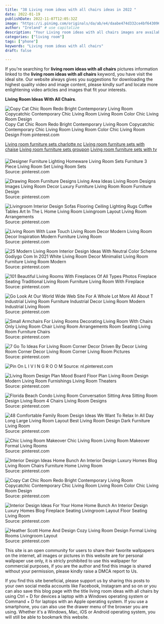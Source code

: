 ```yaml
---
title: "38 Living room ideas with all chairs ideas in 2022 "
date: 2022-01-19
publishDate: 2022-11-07T12:05:32Z
image: "https://i.pinimg.com/originals/da/ab/e4/daabe474d332ce4bf6430965b7d52230.jpg"
author: "Ireland" # use capitalize
description: "Your Living room ideas with all chairs images are available. Living room ideas with all chairs are a topic that is being searched for and liked by netizens now. You can Get the Living room ideas with all chairs files here. Get all royalty-free photos."
categories: ["living room"]
tags: ["phone"]
keywords: "Living room ideas with all chairs"
draft: false

---
```


If you're searching for **living room ideas with all chairs** pictures information linked to the **living room ideas with all chairs** keyword, you have visit the ideal  site.  Our website always  gives you  suggestions  for downloading  the highest  quality video and image  content, please kindly surf and locate more enlightening video articles and images  that fit your interests.

**Living Room Ideas With All Chairs**. 

![Copy Cat Chic Room Redo Bright Contemporary Living Room Copycatchic Contemporary Chic Living Room Living Room Color Chic Living Room Design](https://i.pinimg.com/736x/e6/42/7c/e6427c680466f1e99bf1858b0f480c69--white-living-rooms-contemporary-living-rooms.jpg "Copy Cat Chic Room Redo Bright Contemporary Living Room Copycatchic Contemporary Chic Living Room Living Room Color Chic Living Room Design")
Copy Cat Chic Room Redo Bright Contemporary Living Room Copycatchic Contemporary Chic Living Room Living Room Color Chic Living Room Design From pinterest.com

[Living room furniture sets charlotte nc](/living-room-furniture-sets-charlotte-nc/)
[Living room furniture sets with chaise](/living-room-furniture-sets-with-chaise/)
[Living room furniture sets groupon](/living-room-furniture-sets-groupon/)
[Living room furniture sets with tv](/living-room-furniture-sets-with-tv/)



### 

 


![Designer Furniture Lighting Homeware Living Room Sets Furniture 3 Piece Living Room Set Living Room Sets](https://i.pinimg.com/736x/4e/70/49/4e70493364dec959b69de37b235afd09--dark-and-light-living-room-interior.jpg "Designer Furniture Lighting Homeware Living Room Sets Furniture 3 Piece Living Room Set Living Room Sets")
Source: pinterest.com

 

![Drawing Room Furniture Designs Living Area Ideas Living Room Designs Images Living Room Decor Luxury Furniture Living Room Room Furniture Design](https://i.pinimg.com/736x/d5/79/c8/d579c80d7a34879214c2a24ee7a5d8c0.jpg "Drawing Room Furniture Designs Living Area Ideas Living Room Designs Images Living Room Decor Luxury Furniture Living Room Room Furniture Design")
Source: pinterest.com

 

![Livingroom Interior Design Sofas Flooring Ceiling Lighting Rugs Coffee Tables Art In The L Home Living Room Livingroom Layout Living Room Arrangements](https://i.pinimg.com/564x/5a/8e/03/5a8e033c2c9d4b2a0ad8b553770cd23a--living-room-layouts-living-room-furniture-layout.jpg "Livingroom Interior Design Sofas Flooring Ceiling Lighting Rugs Coffee Tables Art In The L Home Living Room Livingroom Layout Living Room Arrangements")
Source: pinterest.com

 

![Living Room With Luxe Touch Living Room Decor Modern Living Room Decor Inspiration Modern Furniture Living Room](https://i.pinimg.com/originals/a7/84/71/a784714a3c969cebeb62c98d8eba4b19.jpg "Living Room With Luxe Touch Living Room Decor Modern Living Room Decor Inspiration Modern Furniture Living Room")
Source: pinterest.com

 

![25 Modern Living Room Interior Design Ideas With Neutral Color Scheme Godiygo Com In 2021 White Living Room Decor Minimalist Living Room Furniture Living Room Modern](https://i.pinimg.com/736x/0a/4e/ae/0a4eae4fa45e8cbdf7daba9168489e92.jpg "25 Modern Living Room Interior Design Ideas With Neutral Color Scheme Godiygo Com In 2021 White Living Room Decor Minimalist Living Room Furniture Living Room Modern")
Source: pinterest.com

 

![101 Beautiful Living Rooms With Fireplaces Of All Types Photos Fireplace Seating Traditional Living Room Furniture Living Room With Fireplace](https://i.pinimg.com/originals/85/44/9e/85449ea30e1d7c7d23a2c4a10a5de376.jpg "101 Beautiful Living Rooms With Fireplaces Of All Types Photos Fireplace Seating Traditional Living Room Furniture Living Room With Fireplace")
Source: pinterest.com

 

![Go Look At Our World Wide Web Site For A Whole Lot More All About T Industrial Living Room Furniture Industrial Decor Living Room Modern Industrial Living Room](https://i.pinimg.com/originals/80/e9/ec/80e9ecee21310bf01f588e0050a37546.jpg "Go Look At Our World Wide Web Site For A Whole Lot More All About T Industrial Living Room Furniture Industrial Decor Living Room Modern Industrial Living Room")
Source: pinterest.com

 

![Small Armchairs For Living Rooms Decorating Living Room With Chairs Only Living Room Chair Living Room Arrangements Room Seating Living Room Furniture Chairs](https://i.pinimg.com/474x/5c/c0/6c/5cc06cbe8af575949adfb2778d1ec45e.jpg "Small Armchairs For Living Rooms Decorating Living Room With Chairs Only Living Room Chair Living Room Arrangements Room Seating Living Room Furniture Chairs")
Source: pinterest.com

 

![7 Go To Ideas For Living Room Corner Decor Driven By Decor Living Room Corner Decor Living Room Corner Living Room Pictures](https://i.pinimg.com/736x/04/8d/00/048d0034dc05d6d9e2e5747bd33b29ba.jpg "7 Go To Ideas For Living Room Corner Decor Driven By Decor Living Room Corner Decor Living Room Corner Living Room Pictures")
Source: pinterest.com

 

![Pin On L I V I N G R O O M](https://i.pinimg.com/originals/d1/12/98/d1129840dce3f8fdc69fdfad4b2b1707.jpg "Pin On L I V I N G R O O M")
Source: nl.pinterest.com

 

![Living Room Design Plan Mood Board Floor Plan Living Room Design Modern Living Room Furnishings Living Room Theaters](https://i.pinimg.com/736x/67/76/2b/67762bf833f929eb3ac05fece06b0994.jpg "Living Room Design Plan Mood Board Floor Plan Living Room Design Modern Living Room Furnishings Living Room Theaters")
Source: pinterest.com

 

![Florida Beach Condo Living Room Conversation Sitting Area Sitting Room Design Living Room 4 Chairs Living Room Designs](https://i.pinimg.com/736x/f3/2e/77/f32e77753f01281c51590def1bff2a66--florida-decorating-living-room-ideas.jpg "Florida Beach Condo Living Room Conversation Sitting Area Sitting Room Design Living Room 4 Chairs Living Room Designs")
Source: pinterest.com

 

![48 Comfortable Family Room Design Ideas We Want To Relax In All Day Long Large Living Room Layout Best Living Room Design Dark Furniture Living Room](https://i.pinimg.com/736x/d7/2a/c2/d72ac222e02373c31133aa7d33a6c101.jpg "48 Comfortable Family Room Design Ideas We Want To Relax In All Day Long Large Living Room Layout Best Living Room Design Dark Furniture Living Room")
Source: pinterest.com

 

![Chic Living Room Makeover Chic Living Room Living Room Makeover Formal Living Rooms](https://i.pinimg.com/736x/a7/c3/5a/a7c35ae48e009089c0aa136d8a3ab0ac--chic-living-room-living-room-ideas.jpg "Chic Living Room Makeover Chic Living Room Living Room Makeover Formal Living Rooms")
Source: pinterest.com

 

![Interior Design Ideas Home Bunch An Interior Design Luxury Homes Blog Living Room Chairs Furniture Home Living Room](https://i.pinimg.com/736x/fb/80/48/fb8048833a9c7fa1def5a5ad1d7fc499--front-windows-large-windows.jpg "Interior Design Ideas Home Bunch An Interior Design Luxury Homes Blog Living Room Chairs Furniture Home Living Room")
Source: pinterest.com

 

![Copy Cat Chic Room Redo Bright Contemporary Living Room Copycatchic Contemporary Chic Living Room Living Room Color Chic Living Room Design](https://i.pinimg.com/736x/e6/42/7c/e6427c680466f1e99bf1858b0f480c69--white-living-rooms-contemporary-living-rooms.jpg "Copy Cat Chic Room Redo Bright Contemporary Living Room Copycatchic Contemporary Chic Living Room Living Room Color Chic Living Room Design")
Source: pinterest.com

 

![Interior Design Ideas For Your Home Home Bunch An Interior Design Luxury Homes Blog Fireplace Seating Livingroom Layout Floor Seating Living Room](https://i.pinimg.com/736x/2d/6c/c1/2d6cc1807b015baa66ee5517417e68f3--interior-design-living-room-living-room-designs.jpg "Interior Design Ideas For Your Home Home Bunch An Interior Design Luxury Homes Blog Fireplace Seating Livingroom Layout Floor Seating Living Room")
Source: pinterest.com

 

![Heather Scott Home And Design Cozy Living Room Design Formal Living Rooms Livingroom Layout](https://i.pinimg.com/originals/da/ab/e4/daabe474d332ce4bf6430965b7d52230.jpg "Heather Scott Home And Design Cozy Living Room Design Formal Living Rooms Livingroom Layout")
Source: pinterest.com

 

This site is an open community for users to share their favorite wallpapers on the internet, all images or pictures in this website are for personal wallpaper use only, it is stricly prohibited to use this wallpaper for commercial purposes, if you are the author and find this image is shared without your permission, please kindly raise a DMCA report to Us.

If you find this site beneficial, please support us by sharing this posts to your own social media accounts like Facebook, Instagram and so on or you can also save this blog page with the title living room ideas with all chairs by using Ctrl + D for devices a laptop with a Windows operating system or Command + D for laptops with an Apple operating system. If you use a smartphone, you can also use the drawer menu of the browser you are using. Whether it's a Windows, Mac, iOS or Android operating system, you will still be able to bookmark this website.
